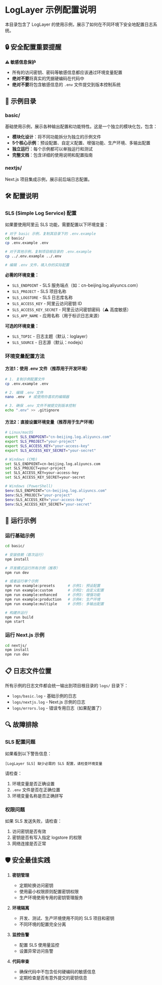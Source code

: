 # LogLayer 示例配置说明

本目录包含了 LogLayer 的使用示例，展示了如何在不同环境下安全地配置日志系统。

## 🔒 安全配置重要提醒

**⚠️ 敏感信息保护**
- 所有的访问密钥、密码等敏感信息都应该通过环境变量配置
- **绝对不要**将真实的凭据硬编码在代码中
- **绝对不要**将包含敏感信息的 `.env` 文件提交到版本控制系统

## 📁 示例目录

### basic/
基础使用示例，展示各种输出配置和功能特性。这是一个独立的模块化包，包含：
- **模块化设计**：将不同功能拆分为独立的示例文件
- **5个核心示例**：预设配置、自定义配置、增强功能、生产环境、多输出配置
- **独立运行**：每个示例都可以单独运行和测试
- **完整文档**：包含详细的使用说明和配置指南

### nextjs/
Next.js 项目集成示例，展示前后端日志配置。

## 🛠️ 配置说明

### SLS (Simple Log Service) 配置

如果要使用阿里云 SLS 功能，需要配置以下环境变量：

```bash
# 对于 basic 示例，复制其目录下的 .env.example
cd basic/
cp .env.example .env

# 对于其他示例，复制项目根目录的 .env.example
cp ../.env.example ../.env

# 编辑 .env 文件，填入你的实际配置
```

**必需的环境变量：**
- `SLS_ENDPOINT` - SLS 服务端点（如：cn-beijing.log.aliyuncs.com）
- `SLS_PROJECT` - SLS 项目名称
- `SLS_LOGSTORE` - SLS 日志库名称
- `SLS_ACCESS_KEY` - 阿里云访问密钥 ID
- `SLS_ACCESS_KEY_SECRET` - 阿里云访问密钥密码（⚠️ 高度敏感）
- `SLS_APP_NAME` - 应用名称（用于标识日志来源）

**可选的环境变量：**
- `SLS_TOPIC` - 日志主题（默认：loglayer）
- `SLS_SOURCE` - 日志源（默认：nodejs）

### 环境变量配置方法

#### 方法1：使用 .env 文件（推荐用于开发环境）

```bash
# 1. 复制示例配置文件
cp .env.example .env

# 2. 编辑 .env 文件
nano .env  # 或使用你喜欢的编辑器

# 3. 确保 .env 文件不被提交到版本控制
echo ".env" >> .gitignore
```

#### 方法2：直接设置环境变量（推荐用于生产环境）

```bash
# Linux/macOS
export SLS_ENDPOINT="cn-beijing.log.aliyuncs.com"
export SLS_PROJECT="your-project"
export SLS_ACCESS_KEY="your-access-key"
export SLS_ACCESS_KEY_SECRET="your-secret"

# Windows (CMD)
set SLS_ENDPOINT=cn-beijing.log.aliyuncs.com
set SLS_PROJECT=your-project
set SLS_ACCESS_KEY=your-access-key
set SLS_ACCESS_KEY_SECRET=your-secret

# Windows (PowerShell)
$env:SLS_ENDPOINT="cn-beijing.log.aliyuncs.com"
$env:SLS_PROJECT="your-project"
$env:SLS_ACCESS_KEY="your-access-key"
$env:SLS_ACCESS_KEY_SECRET="your-secret"
```

## 🚀 运行示例

### 运行基础示例

```bash
cd basic/

# 安装依赖（首次运行）
npm install

# 开发模式运行所有示例（推荐）
npm run dev

# 或者运行单个示例
npm run example:presets      # 示例1: 预设配置
npm run example:custom       # 示例2: 自定义配置
npm run example:enhanced     # 示例3: 增强功能
npm run example:production   # 示例4: 生产环境
npm run example:multiple     # 示例5: 多输出配置

# 构建并运行
npm run build
npm start
```

### 运行 Next.js 示例

```bash
cd nextjs/
npm install
npm run dev
```

## 📋 日志文件位置

所有示例的日志文件都会统一输出到项目根目录的 `logs/` 目录下：

- `logs/basic.log` - 基础示例的日志
- `logs/nextjs.log` - Next.js 示例的日志
- `logs/errors.log` - 错误专用日志（如果配置了）

## 🔍 故障排除

### SLS 配置问题

如果看到以下警告信息：
```
[LogLayer SLS] 缺少必需的 SLS 配置，请检查环境变量
```

请检查：
1. 环境变量是否正确设置
2. `.env` 文件是否在正确位置
3. 环境变量名称是否正确拼写

### 权限问题

如果 SLS 发送失败，请检查：
1. 访问密钥是否有效
2. 密钥是否有写入指定 logstore 的权限
3. 网络连接是否正常

## 🛡️ 安全最佳实践

1. **密钥管理**
   - 定期轮换访问密钥
   - 使用最小权限原则配置密钥权限
   - 生产环境使用专用的密钥管理服务

2. **环境隔离**
   - 开发、测试、生产环境使用不同的 SLS 项目和密钥
   - 不同环境的配置完全分离

3. **监控告警**
   - 配置 SLS 使用量监控
   - 设置异常访问告警

4. **代码审查**
   - 确保代码中不包含任何硬编码的敏感信息
   - 定期检查是否有意外提交的密钥信息
